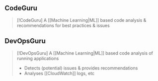 ## CodeGuru
>[!CodeGuru]
>A [[Machine Learning|ML]] based code analysis & recommendations for best practices & issues

## DevOpsGuru
>[!DevOpsGuru]
>A [[Machine Learning|ML]] based code analysis of running applications
>- Detects (potential) issues & provides recommendations
>- Analyses [[CloudWatch]] logs, etc